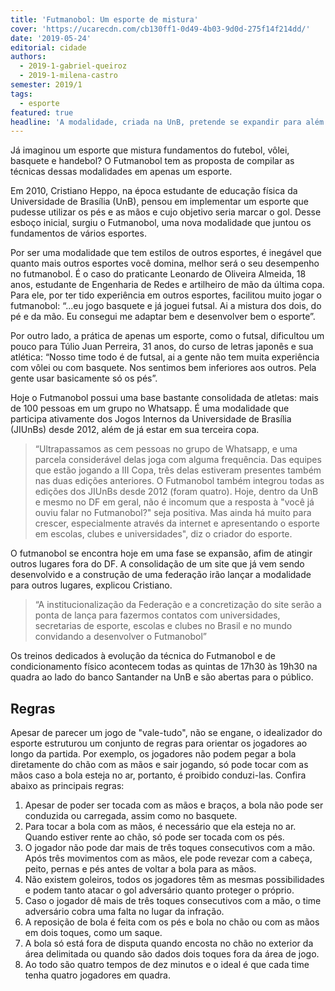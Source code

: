 ```yaml
---
title: 'Futmanobol: Um esporte de mistura'
cover: 'https://ucarecdn.com/cb130ff1-0d49-4b03-9d0d-275f14f214dd/'
date: '2019-05-24'
editorial: cidade
authors:
  - 2019-1-gabriel-queiroz
  - 2019-1-milena-castro
semester: 2019/1
tags:
  - esporte
featured: true
headline: 'A modalidade, criada na UnB, pretende se expandir para além do DF'
---
```

Já imaginou um esporte que mistura fundamentos do futebol, vôlei, basquete e handebol? O Futmanobol tem as proposta de compilar as técnicas dessas modalidades em apenas um esporte. 

Em 2010, Cristiano Heppo, na época estudante de educação física da Universidade de Brasília (UnB), pensou em implementar um esporte que pudesse utilizar os pés e as mãos e cujo objetivo seria marcar o gol. Desse esboço inicial, surgiu o Futmanobol, uma nova modalidade que juntou os fundamentos de vários esportes. 

Por ser uma modalidade que tem estilos de outros esportes, é inegável que quanto mais outros esportes você domina, melhor será o seu desempenho no futmanobol. É o caso do praticante Leonardo de Oliveira Almeida, 18 anos, estudante de Engenharia de Redes e artilheiro de mão da última copa. Para ele, por ter tido experiência em outros esportes, facilitou muito jogar o futmanobol: “...eu jogo basquete e  já joguei futsal. Ai a mistura dos dois, do pé e da mão. Eu consegui me adaptar bem e desenvolver bem o esporte”.

Por outro lado, a prática de apenas um esporte, como o futsal, dificultou um pouco para Túlio Juan Perreira, 31 anos, do curso de letras japonês e sua atlética: “Nosso time todo é de futsal, ai a gente não tem muita experiência com vôlei ou com basquete. Nos sentimos bem inferiores aos outros. Pela gente usar basicamente só os pés”.

Hoje o Futmanobol possui uma base bastante consolidada de atletas: mais de 100 pessoas em um grupo no Whatsapp. É uma modalidade que participa ativamente dos Jogos Internos da Universidade de Brasília (JIUnBs) desde 2012, além de já estar em sua terceira copa. 

> “Ultrapassamos as cem pessoas no grupo de Whatsapp, e uma parcela considerável delas joga com alguma frequência. Das equipes que estão jogando a III Copa, três delas estiveram presentes também nas duas edições anteriores. O Futmanobol também integrou todas as edições dos JIUnBs desde 2012 (foram quatro). Hoje, dentro da UnB e mesmo no DF em geral, não é incomum que a resposta à "você já ouviu falar no Futmanobol?" seja positiva. Mas ainda há muito para crescer, especialmente através da internet e apresentando o esporte em escolas, clubes e universidades", diz o criador do esporte.

O futmanobol se encontra hoje em uma fase se expansão, afim de atingir outros lugares fora do DF. A consolidação de um site que já vem sendo desenvolvido e a construção de uma federação irão lançar a modalidade para outros lugares, explicou Cristiano. 

> “A institucionalização da Federação e a concretização do site serão a ponta de lança para fazermos contatos com universidades, secretarias de esporte, escolas e clubes no Brasil e no mundo convidando a desenvolver o Futmanobol”

Os treinos dedicados à evolução da técnica do Futmanobol e de condicionamento físico acontecem todas as quintas de 17h30 às 19h30 na quadra ao lado do banco Santander na UnB e são abertas para o público.

## Regras

Apesar de parecer um jogo de "vale-tudo", não se engane, o idealizador do esporte estruturou um conjunto de regras para orientar os jogadores ao longo da partida. Por exemplo, os jogadores não podem pegar a bola diretamente do chão com as mãos e sair jogando, só pode tocar com as mãos caso a bola esteja no ar, portanto, é proibido  conduzi-las. Confira abaixo as principais regras: 

1. Apesar de poder ser tocada com as mãos e braços, a bola não pode ser conduzida ou carregada, assim como no basquete.
2. Para tocar a bola com as mãos, é necessário que ela esteja no ar. Quando estiver rente ao chão, só pode ser tocada com os pés.
3. O jogador não pode dar mais de três toques consecutivos com a mão. Após três movimentos com as mãos, ele pode revezar com a cabeça, peito, pernas e pés antes de voltar a bola para as mãos.
4. Não existem goleiros, todos os jogadores têm as mesmas possibilidades e podem tanto atacar o gol adversário quanto proteger o próprio.
5. Caso o jogador dê mais de três toques consecutivos com a mão, o time adversário cobra uma falta no lugar da infração.
6. A reposição de bola é feita com os pés e bola no chão ou com as mãos em dois toques, como um saque.
7. A bola só está fora de disputa quando encosta no chão no exterior da área delimitada ou quando são dados dois toques fora da área de jogo.
8. Ao todo são quatro tempos de dez minutos e o ideal é que cada time tenha quatro jogadores em quadra.
